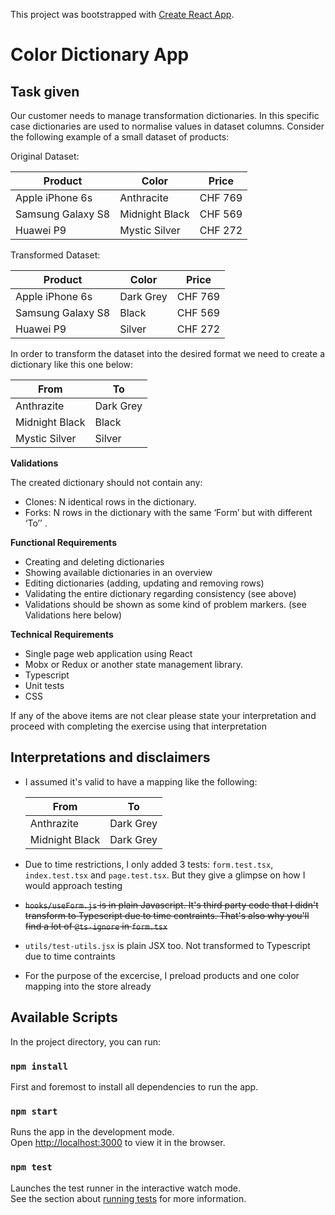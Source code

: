 This project was bootstrapped with [Create React App](https://github.com/facebook/create-react-app).

# Color Dictionary App

## Task given

Our customer needs to manage transformation dictionaries.
In this specific case dictionaries are used to normalise values in dataset columns.
Consider the following example of a small dataset of products:

Original Dataset:

| Product           | Color          | Price   |
| ----------------- | -------------- | ------- |
| Apple iPhone 6s   | Anthracite     | CHF 769 |
| Samsung Galaxy S8 | Midnight Black | CHF 569 |
| Huawei P9         | Mystic Silver  | CHF 272 |

Transformed Dataset:

| Product           | Color     | Price   |
| ----------------- | --------- | ------- |
| Apple iPhone 6s   | Dark Grey | CHF 769 |
| Samsung Galaxy S8 | Black     | CHF 569 |
| Huawei P9         | Silver    | CHF 272 |

In order to transform the dataset into the desired format we need to create a dictionary like
this one below:

| From           | To        |
| -------------- | --------- |
| Anthrazite     | Dark Grey |
| Midnight Black | Black     |
| Mystic Silver  | Silver    |

**Validations**

The created dictionary should not contain any:

- Clones: N identical rows in the dictionary.
- Forks: N rows in the dictionary with the same ‘Form’ but with different ‘To’’ .

**Functional Requirements**

- Creating and deleting dictionaries
- Showing available dictionaries in an overview
- Editing dictionaries (adding, updating and removing rows)
- Validating the entire dictionary regarding consistency (see above)
- Validations should be shown as some kind of problem markers. (see Validations here
  below)

**Technical Requirements**

- Single page web application using React
- Mobx or Redux or another state management library.
- Typescript
- Unit tests
- CSS

If any of the above items are not clear please state your interpretation and proceed with
completing the exercise using that interpretation

## Interpretations and disclaimers

- I assumed it's valid to have a mapping like the following:

  | From           | To        |
  | -------------- | --------- |
  | Anthrazite     | Dark Grey |
  | Midnight Black | Dark Grey |

- Due to time restrictions, I only added 3 tests: `form.test.tsx`, `index.test.tsx` and `page.test.tsx`. But they give a glimpse on how I would approach testing
- ~~`hooks/useForm.js` is in plain Javascript. It's third party code that I didn't transform to Typescript due to time contraints. That's also why you'll find a lot of `@ts-ignore` in `form.tsx`~~
- `utils/test-utils.jsx` is plain JSX too. Not transformed to Typescript due to time contraints
- For the purpose of the excercise, I preload products and one color mapping into the store already

## Available Scripts

In the project directory, you can run:

### `npm install`

First and foremost to install all dependencies to run the app.

### `npm start`

Runs the app in the development mode.<br>
Open [http://localhost:3000](http://localhost:3000) to view it in the browser.

### `npm test`

Launches the test runner in the interactive watch mode.<br>
See the section about [running tests](https://facebook.github.io/create-react-app/docs/running-tests) for more information.

